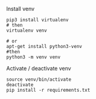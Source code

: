 
Install venv
```
pip3 install virtualenv
# then
virtualenv venv

# or 
apt-get install python3-venv
#then
python3 -m venv venv
```

Activate / deactivate venv
```
source venv/bin/activate
deactivate
pip install -r requirements.txt
```